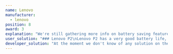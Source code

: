 ```yaml
---
name: Lenovo
manufacturer:
  - lenovo
position: 8
award: 3
explanation: "We're still gathering more info on battery saving features on Lenovo devices."
user_solution: "### Lenovo P2\nLenovo P2 has a very good battery life, but at a cost.\nFor an app to work in the background:\n* Enable the **padlock icon** at an app in the right top corner in the overview of running apps. It's only then actually running as a foreground process. If you swipe it away, its background process will be killed mercilessly.\nIt does not matter if the battery/power optimization is \"On\" or \"Off\" in **Settings -> Apps -> Your app -> Battery**."
developer_solution: "At the moment we don't know of any solution on the dev end."
---
```


